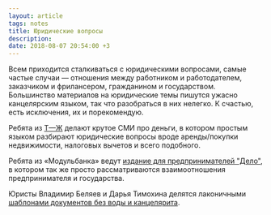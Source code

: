 ```yaml
---
layout: article
tags: notes
title: ​​​​Юридические вопросы
description:
date: 2018-08-07 20:54:00 +3
---
```

Всем приходится сталкиваться с юридическими вопросами, самые частые случаи — отношения между работником и работодателем, заказчиком и фрилансером, гражданином и государством. Большинство материалов на юридические темы пишутся ужасно канцелярским языком, так что разобраться в них нелегко. К счастью, есть исключения, их и порекомендую.

Ребята из [Т—Ж](https://journal.tinkoff.ru) делают крутое СМИ про деньги, в котором простым языком разбирают юридические вопросы вроде аренды/покупки недвижимости, налоговых вычетов и всего подобного.

Ребята из «Модульбанка» ведут [издание для предпринимателей "Дело"](https://delo.modulbank.ru), в котором так же просто рассматриваются взаимоотношения предпринимателя и государства.

Юристы Владимир Беляев и Дарья Тимохина делятся лаконичными [шаблонами документов без воды и канцелярита](http://outlaw.center/documents.html).

